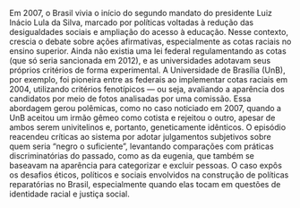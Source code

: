 Em 2007, o Brasil vivia o início do segundo mandato do presidente Luiz Inácio Lula da Silva,
marcado por políticas voltadas à redução das desigualdades sociais e ampliação do acesso
à educação. Nesse contexto, crescia o debate sobre ações afirmativas, especialmente as
cotas raciais no ensino superior. Ainda não existia uma lei federal regulamentando as cotas
(que só seria sancionada em 2012), e as universidades adotavam seus próprios critérios de
forma experimental. A Universidade de Brasília (UnB), por exemplo, foi pioneira entre as
federais ao implementar cotas raciais em 2004, utilizando critérios fenotípicos — ou seja,
avaliando a aparência dos candidatos por meio de fotos analisadas por uma comissão.
Essa abordagem gerou polêmicas, como no caso noticiado em 2007, quando a UnB aceitou
um irmão gêmeo como cotista e rejeitou o outro, apesar de ambos serem univitelinos e,
portanto, geneticamente idênticos. O episódio reacendeu críticas ao sistema por adotar
julgamentos subjetivos sobre quem seria “negro o suficiente”, levantando comparações com
práticas discriminatórias do passado, como as da eugenia, que também se baseavam na
aparência para categorizar e excluir pessoas. O caso expôs os desafios éticos, políticos e
sociais envolvidos na construção de políticas reparatórias no Brasil, especialmente quando
elas tocam em questões de identidade racial e justiça social.